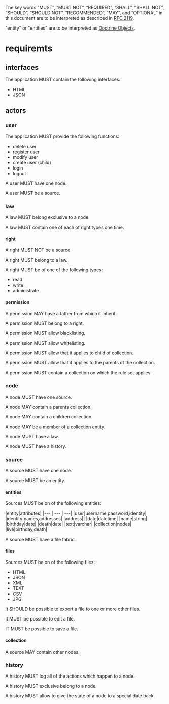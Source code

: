 The key words “MUST”, “MUST NOT”, “REQUIRED”, “SHALL”, “SHALL NOT”, “SHOULD”,
“SHOULD NOT”, “RECOMMENDED”, “MAY”, and “OPTIONAL” in this document are to be
interpreted as described in [RFC 2119](https://tools.ietf.org/html/rfc2119).

"entity" or "entities" are to be interpreted as [Doctrine Objects](https://www.doctrine-project.org/projects/doctrine-orm/en/2.6/reference/working-with-objects.html).

# requiremts

## interfaces
The application MUST contain the following interfaces:
* HTML
* JSON

## actors

### user
The application MUST provide the following functions:
* delete user
* register user
* modify user
* create user (child)
* login
* logout

A user MUST have one node.

A user MUST be a source.

### law
A law MUST belong exclusive to a node.

A law MUST contain one of each of right types one time.

#### right
A right MUST NOT be a source.

A right MUST belong to a law.

A right MUST be of one of the following types:
* read
* write
* administrate

#### permission
A permission MAY have a father from which it inherit.

A permission MUST belong to a right.

A permission MUST allow blacklisting.

A permission MUST allow whitelisting.

A permission MUST allow that it applies to child of collection.

A permission MUST allow that it applies to the parents of the collection.

A permission MUST contain a collection on which the rule set applies.

### node
A node MUST have one source.

A node MAY contain a parents collection.

A node MAY contain a children collection.

A node MAY be a member of a collection entity.

A node MUST have a law.

A node MUST have a history.

### source
A source MUST have one node.

A source MUST be an entity.

#### entities
Sources MUST be on of the following entities:

|entity|attributes|
|--- | --- | ---|
|user|username,password,identity|
|identity|names,addresses|
|address||
|date|datetime|
|name|string|
|birthday|date|
|death|date|
|text|varchar|
|collection|nodes|
|live|birthday,death|

A source MUST have a file fabric.

#### files

Sources MUST be on of the following files:
* HTML
* JSON
* XML
* TEXT
* CSV
* JPG

It SHOULD be possible to export a file to one or more other files.

It MUST be possible to edit a file.

IT MUST be possible to save a file.

#### collection
A source MAY contain other nodes.

### history
A history MUST log all of the actions which happen to a node.

A history MUST exclusive belong to a node.

A history MUST allow to give the state of a node to a special date back.
